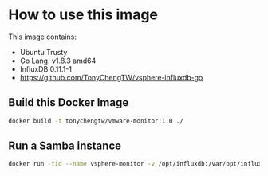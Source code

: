 # How to use this image

This image contains:
* Ubuntu Trusty
* Go Lang. v1.8.3 amd64
* InfluxDB 0.11.1-1
* https://github.com/TonyChengTW/vsphere-influxdb-go

## Build this Docker Image
```bash 
docker build -t tonychengtw/vmware-monitor:1.0 ./
```

## Run a Samba instance
```bash
docker run -tid --name vsphere-monitor -v /opt/influxdb:/var/opt/influxdb -p 18083:8083 -p 18086:8086  tonychengtw/vmware-monitor:0.9
```
